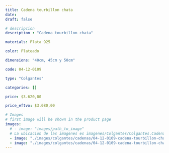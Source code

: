 ```yaml
---
title: Cadena tourbillon chata
date: 
draft: false

# descripcion
description : "Cadena tourbillon chata"

materials: Plata 925

color: Plateado

dimensions: "40cm, 45cm y 50cm"

code: 04-12-0109

type: "Colgantes"

categories: []

price: $3.620,00

price_eftvo: $3.080,00

# Images
# first image will be shown in the product page
images:
  # - image: "images/path_to_image"
  # La ubicacion de las imagenes es imagenes/Colgantes/Colgantes.Cadenas/04-12-0109-cadena-tourbillon-chata
  - image: "./images/colgantes/cadenas/04-12-0109-cadena-tourbillon-chata_a.JPG"
  - image: "./images/colgantes/cadenas/04-12-0109-cadena-tourbillon-chata_b.JPG"
---
```


